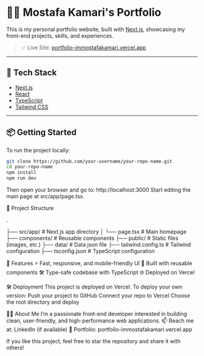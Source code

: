 # 🧑‍💻 Mostafa Kamari's Portfolio

This is my personal portfolio website, built with [Next.js](https://nextjs.org), showcasing my front-end projects, skills, and experiences.

> ✅ Live Site: [portfolio-immostafakamari.vercel.app](https://portfolio-immostafakamari.vercel.app/)

---

## 🚀 Tech Stack

- [Next.js](https://nextjs.org)
- [React](https://reactjs.org)
- [TypeScript](https://www.typescriptlang.org/)
- [Tailwind CSS](https://tailwindcss.com)

---

## 📦 Getting Started

To run the project locally:

```bash
git clone https://github.com/your-username/your-repo-name.git
cd your-repo-name
npm install
npm run dev
```

Then open your browser and go to: http://localhost:3000
Start editing the main page at src/app/page.tsx.

📁 Project Structure

.

├── src/app/ # Next.js app directory
│ └── page.tsx # Main homepage
├── components/ # Reusable components
├── public/ # Static files (images, etc.)
├── data/ # Data json file
├── tailwind.config.ts # Tailwind configuration
├── tsconfig.json # TypeScript configuration

🧠 Features
⚡ Fast, responsive, and mobile-friendly UI
🧩 Built with reusable components
🛠️ Type-safe codebase with TypeScript
🌐 Deployed on Vercel

🛠️ Deployment
This project is deployed on Vercel.
To deploy your own version:
Push your project to GitHub
Connect your repo to Vercel
Choose the root directory and deploy

🙋‍♂️ About Me
I’m a passionate front-end developer interested in building clean, user-friendly, and high-performance web applications.
📫 Reach me at: LinkedIn (if available)
📁 Portfolio: portfolio-immostafakamari.vercel.app

If you like this project, feel free to star the repository and share it with others!
